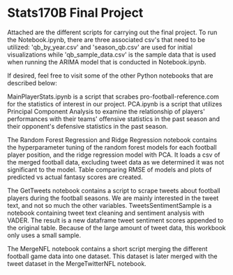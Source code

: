 # Stats170B Final Project
Attached are the different scripts for carrying out the final project. 
To run the Notebook.ipynb, there are three associated csv's that need to be utilized: 'qb_by_year.csv' and 'season_qb.csv' are used for initial visualizations while 'qb_sample_data.csv' is the sample data that is used when running the ARIMA model that is conducted in Notebook.ipynb. 

If desired, feel free to visit some of the other Python notebooks that are described below: 

  MainPlayerStats.ipynb is a script that scrabes pro-football-reference.com for the statistics of interest in our project. 
  PCA.ipynb is a script that utilizes Principal Component Analysis to examine the relationship of players' performances with their teams' offensive statistics in the past season and their opponent's defensive statistics in the past season. 
  
 The Random Forest Regression and Ridge Regression notebook contains the hyperparameter tuning of the random forest models for each football player position, and the ridge regression model with PCA. It loads a csv of the merged football data, excluding tweet data as we determined it was not significant to the model. Table comparing RMSE of models and plots of predicted vs actual fantasy scores are created. 
 
The GetTweets notebook contains a script to scrape tweets about football players during the football seasons. We are mainly interested in the tweet text, and not so much the other variables. 
TweetsSentimentSample is a notebook containing tweet text cleaning and sentiment analysis with VADER. The result is a new dataframe tweet sentiment scores appended to the original table. Because of the large amount of tweet data, this workbook only uses a small sample. 

The MergeNFL notebook contains a short script merging the different football game data into one dataset. This dataset is later merged with the tweet dataset in the MergeTwitterNFL notebook.
